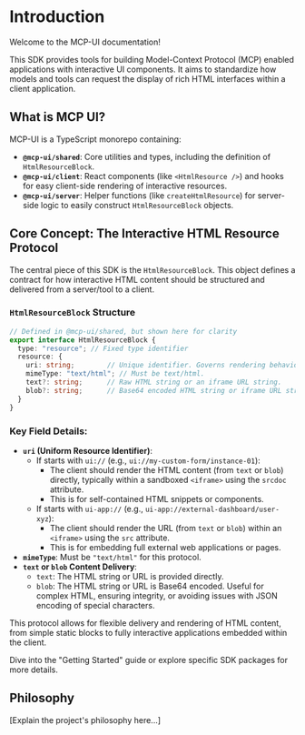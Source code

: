 # Introduction

Welcome to the MCP-UI documentation!

This SDK provides tools for building Model-Context Protocol (MCP) enabled applications with interactive UI components. It aims to standardize how models and tools can request the display of rich HTML interfaces within a client application.

## What is MCP UI?

MCP-UI is a TypeScript monorepo containing:
- **`@mcp-ui/shared`**: Core utilities and types, including the definition of `HtmlResourceBlock`.
- **`@mcp-ui/client`**: React components (like `<HtmlResource />`) and hooks for easy client-side rendering of interactive resources.
- **`@mcp-ui/server`**: Helper functions (like `createHtmlResource`) for server-side logic to easily construct `HtmlResourceBlock` objects.

## Core Concept: The Interactive HTML Resource Protocol

The central piece of this SDK is the `HtmlResourceBlock`. This object defines a contract for how interactive HTML content should be structured and delivered from a server/tool to a client.

### `HtmlResourceBlock` Structure

```typescript
// Defined in @mcp-ui/shared, but shown here for clarity
export interface HtmlResourceBlock {
  type: "resource"; // Fixed type identifier
  resource: {
    uri: string;        // Unique identifier. Governs rendering behavior.
    mimeType: "text/html"; // Must be text/html.
    text?: string;      // Raw HTML string or an iframe URL string.
    blob?: string;      // Base64 encoded HTML string or iframe URL string.
  }
}
```

### Key Field Details:

*   **`uri` (Uniform Resource Identifier)**:
    *   If starts with `ui://` (e.g., `ui://my-custom-form/instance-01`):
        *   The client should render the HTML content (from `text` or `blob`) directly, typically within a sandboxed `<iframe>` using the `srcdoc` attribute.
        *   This is for self-contained HTML snippets or components.
    *   If starts with `ui-app://` (e.g., `ui-app://external-dashboard/user-xyz`):
        *   The client should render the URL (from `text` or `blob`) within an `<iframe>` using the `src` attribute.
        *   This is for embedding full external web applications or pages.
*   **`mimeType`**: Must be `"text/html"` for this protocol.
*   **`text` or `blob` Content Delivery**:
    *   `text`: The HTML string or URL is provided directly.
    *   `blob`: The HTML string or URL is Base64 encoded. Useful for complex HTML, ensuring integrity, or avoiding issues with JSON encoding of special characters.

This protocol allows for flexible delivery and rendering of HTML content, from simple static blocks to fully interactive applications embedded within the client.

Dive into the "Getting Started" guide or explore specific SDK packages for more details.

## Philosophy

[Explain the project's philosophy here...] 